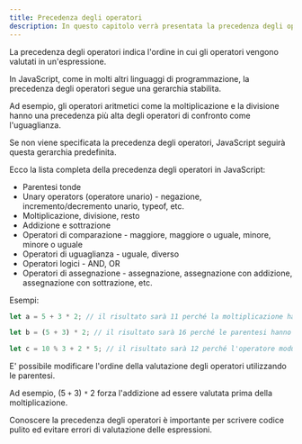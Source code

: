 ```yaml
---
title: Precedenza degli operatori
description: In questo capitolo verrà presentata la precedenza degli operatori in JavaScript. Verranno illustrate le regole di valutazione delle espressioni e la priorità degli operatori.
---
```


La precedenza degli operatori indica l'ordine in cui gli operatori vengono valutati in un'espressione.

In JavaScript, come in molti altri linguaggi di programmazione, la precedenza degli operatori segue una gerarchia stabilita.

Ad esempio, gli operatori aritmetici come la moltiplicazione e la divisione hanno una precedenza più alta degli operatori di confronto come l'uguaglianza.

Se non viene specificata la precedenza degli operatori, JavaScript seguirà questa gerarchia predefinita.

Ecco la lista completa della precedenza degli operatori in JavaScript:

- Parentesi tonde
- Unary operators (operatore unario) - negazione, incremento/decremento unario, typeof, etc.
- Moltiplicazione, divisione, resto
- Addizione e sottrazione
- Operatori di comparazione - maggiore, maggiore o uguale, minore, minore o uguale
- Operatori di uguaglianza - uguale, diverso
- Operatori logici - AND, OR
- Operatori di assegnazione - assegnazione, assegnazione con addizione, assegnazione con sottrazione, etc.

Esempi:

```js
let a = 5 + 3 * 2; // il risultato sarà 11 perché la moltiplicazione ha precedenza maggiore rispetto all'addizione

let b = (5 + 3) * 2; // il risultato sarà 16 perché le parentesi hanno la precedenza maggiore rispetto alla moltiplicazione

let c = 10 % 3 + 2 * 5; // il risultato sarà 12 perché l'operatore modulo ha la stessa precedenza della moltiplicazione e divisione, ma viene valutato prima
```

E' possibile modificare l'ordine della valutazione degli operatori utilizzando le parentesi.

Ad esempio, (5 `+` 3) `*` 2 forza l'addizione ad essere valutata prima della moltiplicazione.

Conoscere la precedenza degli operatori è importante per scrivere codice pulito ed evitare errori di valutazione delle espressioni.

